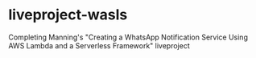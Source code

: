 # liveproject-wasls
Completing Manning's "Creating a WhatsApp Notification Service Using AWS Lambda and a Serverless Framework" liveproject
